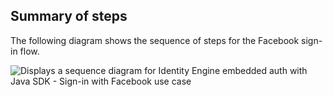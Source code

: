 ## Summary of steps

The following diagram shows the sequence of steps for the Facebook sign-in flow.

<div class="common-image-format">

![Displays a sequence diagram for Identity Engine embedded auth with Java SDK - Sign-in with Facebook use case](/img/oie-embedded-sdk/oie-embedded-sdk-use-case-social-sign-in-java.png)

</div>
